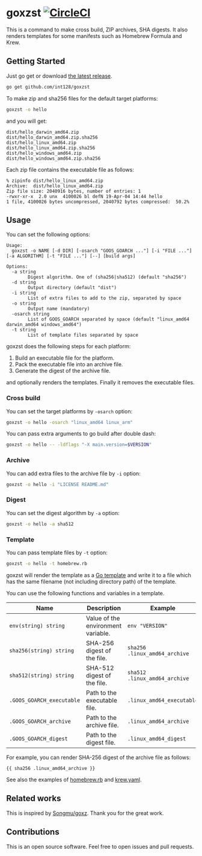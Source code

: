 # goxzst [![CircleCI](https://circleci.com/gh/int128/goxzst.svg?style=shield)](https://circleci.com/gh/int128/goxzst)

This is a command to make cross build, ZIP archives, SHA digests.
It also renders templates for some manifests such as Homebrew Formula and Krew.


## Getting Started

Just go get or download [the latest release](https://github.com/int128/goxzst/releases).

```sh
go get github.com/int128/goxzst
```

To make zip and sha256 files for the default target platforms:

```sh
goxzst -o hello
```

and you will get:

```
dist/hello_darwin_amd64.zip
dist/hello_darwin_amd64.zip.sha256
dist/hello_linux_amd64.zip
dist/hello_linux_amd64.zip.sha256
dist/hello_windows_amd64.zip
dist/hello_windows_amd64.zip.sha256
```

Each zip file contains the executable file as follows:

```
% zipinfo dist/hello_linux_amd64.zip
Archive:  dist/hello_linux_amd64.zip
Zip file size: 2040916 bytes, number of entries: 1
-rwxr-xr-x  2.0 unx  4100026 bl defN 19-Apr-04 14:44 hello
1 file, 4100026 bytes uncompressed, 2040792 bytes compressed:  50.2%
```


## Usage

You can set the following options:

```
Usage:
  goxzst -o NAME [-d DIR] [-osarch "GOOS_GOARCH ..."] [-i "FILE ..."] [-a ALGORITHM] [-t "FILE ..."] [--] [build args]

Options:
  -a string
    	Digest algorithm. One of (sha256|sha512) (default "sha256")
  -d string
    	Output directory (default "dist")
  -i string
    	List of extra files to add to the zip, separated by space
  -o string
    	Output name (mandatory)
  -osarch string
    	List of GOOS_GOARCH separated by space (default "linux_amd64 darwin_amd64 windows_amd64")
  -t string
    	List of template files separated by space
```

goxzst does the following steps for each platform:

1. Build an executable file for the platform.
1. Pack the executable file into an archive file.
1. Generate the digest of the archive file.

and optionally renders the templates.
Finally it removes the executable files.

### Cross build

You can set the target platforms by `-osarch` option:

```sh
goxzst -o hello -osarch "linux_amd64 linux_arm"
```

You can pass extra arguments to go build after double dash:

```sh
goxzst -o hello -- -ldflags "-X main.version=$VERSION"
```

### Archive

You can add extra files to the archive file by `-i` option:

```sh
goxzst -o hello -i "LICENSE README.md"
```

### Digest

You can set the digest algorithm by `-a` option:

```sh
goxzst -o hello -a sha512
```

### Template

You can pass template files by `-t` option:

```sh
goxzst -o hello -t homebrew.rb
```

goxzst will render the template as a [Go template](https://golang.org/pkg/text/template/)
and write it to a file which has the same filename (not including directory path) of the template.

You can use the following functions and variables in a template.

Name | Description | Example
-----|-------------|--------
`env(string) string`        | Value of the environment variable. | `env "VERSION"`
`sha256(string) string`     | SHA-256 digest of the file.        | `sha256 .linux_amd64_archive`
`sha512(string) string`     | SHA-512 digest of the file.        | `sha512 .linux_amd64_archive`
`.GOOS_GOARCH_executable`   | Path to the executable file.       | `.linux_amd64_executable`
`.GOOS_GOARCH_archive`      | Path to the archive file.          | `.linux_amd64_archive`
`.GOOS_GOARCH_digest`       | Path to the digest file.           | `.linux_amd64_digest`

For example, you can render SHA-256 digest of the archive file as follows:

```gotemplate
{{ sha256 .linux_amd64_archive }}
```

See also the examples of [homebrew.rb](usecases/testdata/homebrew.rb) and [krew.yaml](usecases/testdata/krew.yaml).


## Related works

This is inspired by [Songmu/goxz](https://github.com/Songmu/goxz).
Thank you for the great work.


## Contributions

This is an open source software.
Feel free to open issues and pull requests.
